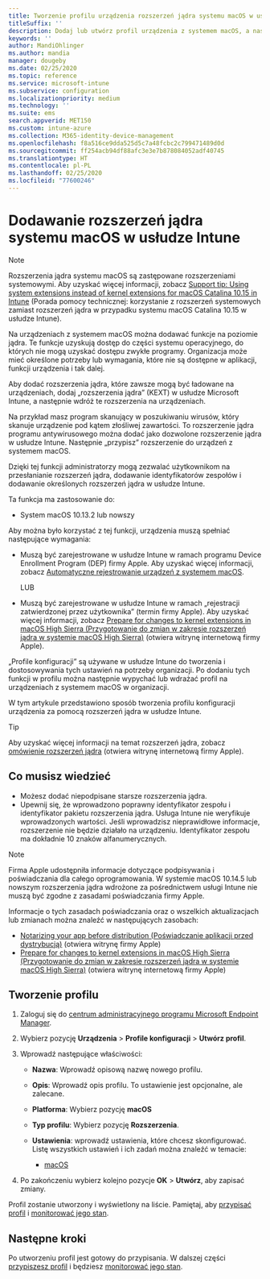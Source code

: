 ```yaml
---
title: Tworzenie profilu urządzenia rozszerzeń jądra systemu macOS w usłudze Microsoft Intune — Azure | Microsoft Docs
titleSuffix: ''
description: Dodaj lub utwórz profil urządzenia z systemem macOS, a następnie skonfiguruj rozszerzenia jądra, aby zezwalać na przesłonięcie użytkownika, dodaj identyfikator zespołu oraz pakiet i identyfikator zespołu w usłudze Microsoft Intune.
keywords: ''
author: MandiOhlinger
ms.author: mandia
manager: dougeby
ms.date: 02/25/2020
ms.topic: reference
ms.service: microsoft-intune
ms.subservice: configuration
ms.localizationpriority: medium
ms.technology: ''
ms.suite: ems
search.appverid: MET150
ms.custom: intune-azure
ms.collection: M365-identity-device-management
ms.openlocfilehash: f8a516ce9dda525d5c7a48fcbc2c799471489d0d
ms.sourcegitcommit: ff254acb94df88afc3e3e7b878084052adf40745
ms.translationtype: HT
ms.contentlocale: pl-PL
ms.lasthandoff: 02/25/2020
ms.locfileid: "77600246"
---
```

# <a name="add-macos-kernel-extensions-in-intune"></a>Dodawanie rozszerzeń jądra systemu macOS w usłudze Intune

> [!NOTE]
> Rozszerzenia jądra systemu macOS są zastępowane rozszerzeniami systemowymi. Aby uzyskać więcej informacji, zobacz [Support tip: Using system extensions instead of kernel extensions for macOS Catalina 10.15 in Intune](https://techcommunity.microsoft.com/t5/intune-customer-success/support-tip-using-system-extensions-instead-of-kernel-extensions/ba-p/1191413) (Porada pomocy technicznej: korzystanie z rozszerzeń systemowych zamiast rozszerzeń jądra w przypadku systemu macOS Catalina 10.15 w usłudze Intune).

Na urządzeniach z systemem macOS można dodawać funkcje na poziomie jądra. Te funkcje uzyskują dostęp do części systemu operacyjnego, do których nie mogą uzyskać dostępu zwykłe programy. Organizacja może mieć określone potrzeby lub wymagania, które nie są dostępne w aplikacji, funkcji urządzenia i tak dalej. 

Aby dodać rozszerzenia jądra, które zawsze mogą być ładowane na urządzeniach, dodaj „rozszerzenia jądra” (KEXT) w usłudze Microsoft Intune, a następnie wdróż te rozszerzenia na urządzeniach.

Na przykład masz program skanujący w poszukiwaniu wirusów, który skanuje urządzenie pod kątem złośliwej zawartości. To rozszerzenie jądra programu antywirusowego można dodać jako dozwolone rozszerzenie jądra w usłudze Intune. Następnie „przypisz” rozszerzenie do urządzeń z systemem macOS.

Dzięki tej funkcji administratorzy mogą zezwalać użytkownikom na przesłanianie rozszerzeń jądra, dodawanie identyfikatorów zespołów i dodawanie określonych rozszerzeń jądra w usłudze Intune.

Ta funkcja ma zastosowanie do:

- System macOS 10.13.2 lub nowszy

Aby można było korzystać z tej funkcji, urządzenia muszą spełniać następujące wymagania:

- Muszą być zarejestrowane w usłudze Intune w ramach programu Device Enrollment Program (DEP) firmy Apple. Aby uzyskać więcej informacji, zobacz [Automatyczne rejestrowanie urządzeń z systemem macOS](../enrollment/device-enrollment-program-enroll-macos.md).

  LUB

- Muszą być zarejestrowane w usłudze Intune w ramach „rejestracji zatwierdzonej przez użytkownika” (termin firmy Apple). Aby uzyskać więcej informacji, zobacz [Prepare for changes to kernel extensions in macOS High Sierra (Przygotowanie do zmian w zakresie rozszerzeń jądra w systemie macOS High Sierra)](https://support.apple.com/en-us/HT208019) (otwiera witrynę internetową firmy Apple).

„Profile konfiguracji” są używane w usłudze Intune do tworzenia i dostosowywania tych ustawień na potrzeby organizacji. Po dodaniu tych funkcji w profilu można następnie wypychać lub wdrażać profil na urządzeniach z systemem macOS w organizacji.

W tym artykule przedstawiono sposób tworzenia profilu konfiguracji urządzenia za pomocą rozszerzeń jądra w usłudze Intune.

> [!TIP]
> Aby uzyskać więcej informacji na temat rozszerzeń jądra, zobacz [omówienie rozszerzeń jądra](https://developer.apple.com/library/archive/documentation/Darwin/Conceptual/KernelProgramming/Extend/Extend.html) (otwiera witrynę internetową firmy Apple).

## <a name="what-you-need-to-know"></a>Co musisz wiedzieć

- Możesz dodać niepodpisane starsze rozszerzenia jądra.
- Upewnij się, że wprowadzono poprawny identyfikator zespołu i identyfikator pakietu rozszerzenia jądra. Usługa Intune nie weryfikuje wprowadzonych wartości. Jeśli wprowadzisz nieprawidłowe informacje, rozszerzenie nie będzie działało na urządzeniu. Identyfikator zespołu ma dokładnie 10 znaków alfanumerycznych. 

> [!NOTE]
> Firma Apple udostępniła informacje dotyczące podpisywania i poświadczania dla całego oprogramowania. W systemie macOS 10.14.5 lub nowszym rozszerzenia jądra wdrożone za pośrednictwem usługi Intune nie muszą być zgodne z zasadami poświadczania firmy Apple.
>
> Informacje o tych zasadach poświadczania oraz o wszelkich aktualizacjach lub zmianach można znaleźć w następujących zasobach:
>
> - [Notarizing your app before distribution (Poświadczanie aplikacji przed dystrybucją)](https://developer.apple.com/documentation/security/notarizing_your_app_before_distribution) (otwiera witrynę firmy Apple) 
> - [Prepare for changes to kernel extensions in macOS High Sierra (Przygotowanie do zmian w zakresie rozszerzeń jądra w systemie macOS High Sierra)](https://support.apple.com/en-us/HT208019) (otwiera witrynę internetową firmy Apple)

## <a name="create-the-profile"></a>Tworzenie profilu

1. Zaloguj się do [centrum administracyjnego programu Microsoft Endpoint Manager](https://go.microsoft.com/fwlink/?linkid=2109431).
2. Wybierz pozycję **Urządzenia** > **Profile konfiguracji** > **Utwórz profil**.
3. Wprowadź następujące właściwości:

    - **Nazwa**: Wprowadź opisową nazwę nowego profilu.
    - **Opis**: Wprowadź opis profilu. To ustawienie jest opcjonalne, ale zalecane.
    - **Platforma**: Wybierz pozycję **macOS**
    - **Typ profilu**: Wybierz pozycję **Rozszerzenia**.
    - **Ustawienia**: wprowadź ustawienia, które chcesz skonfigurować. Listę wszystkich ustawień i ich zadań można znaleźć w temacie:

        - [macOS](kernel-extensions-settings-macos.md)

4. Po zakończeniu wybierz kolejno pozycje **OK** > **Utwórz**, aby zapisać zmiany.

Profil zostanie utworzony i wyświetlony na liście. Pamiętaj, aby [przypisać profil](../device-profile-assign.md) i [monitorować jego stan](../device-profile-monitor.md).

## <a name="next-steps"></a>Następne kroki

Po utworzeniu profil jest gotowy do przypisania. W dalszej części [przypiszesz profil](../device-profile-assign.md) i będziesz [monitorować jego stan](../device-profile-monitor.md).
